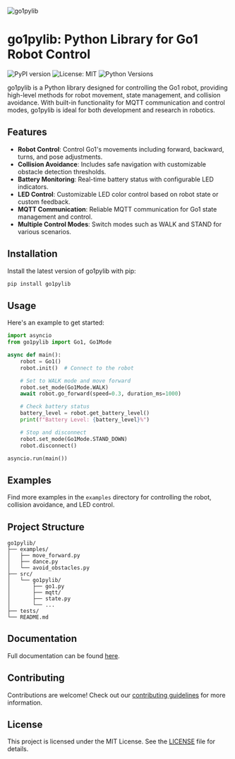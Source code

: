 
![go1pylib](go1.gif)
# go1pylib: Python Library for Go1 Robot Control

![PyPI version](https://img.shields.io/pypi/v/go1pylib) ![License: MIT](https://img.shields.io/badge/License-MIT-blue.svg) ![Python Versions](https://img.shields.io/pypi/pyversions/go1pylib)

go1pylib is a Python library designed for controlling the Go1 robot, providing high-level methods for robot movement, state management, and collision avoidance. With built-in functionality for MQTT communication and control modes, go1pylib is ideal for both development and research in robotics.

## Features

- **Robot Control**: Control Go1's movements including forward, backward, turns, and pose adjustments.
- **Collision Avoidance**: Includes safe navigation with customizable obstacle detection thresholds.
- **Battery Monitoring**: Real-time battery status with configurable LED indicators.
- **LED Control**: Customizable LED color control based on robot state or custom feedback.
- **MQTT Communication**: Reliable MQTT communication for Go1 state management and control.
- **Multiple Control Modes**: Switch modes such as WALK and STAND for various scenarios.

## Installation

Install the latest version of go1pylib with pip:

```bash
pip install go1pylib
```

## Usage

Here's an example to get started:

```python
import asyncio
from go1pylib import Go1, Go1Mode

async def main():
    robot = Go1()
    robot.init()  # Connect to the robot

    # Set to WALK mode and move forward
    robot.set_mode(Go1Mode.WALK)
    await robot.go_forward(speed=0.3, duration_ms=1000)

    # Check battery status
    battery_level = robot.get_battery_level()
    print(f"Battery Level: {battery_level}%")

    # Stop and disconnect
    robot.set_mode(Go1Mode.STAND_DOWN)
    robot.disconnect()

asyncio.run(main())
```

## Examples

Find more examples in the `examples` directory for controlling the robot, collision avoidance, and LED control.

## Project Structure

```plaintext
go1pylib/
├── examples/
│   ├── move_forward.py
│   ├── dance.py
│   └── avoid_obstacles.py
├── src/
│   └── go1pylib/
│       ├── go1.py
│       ├── mqtt/
│       ├── state.py
│       └── ...
├── tests/
└── README.md
```

## Documentation

Full documentation can be found [here](https://chinmaynehate.github.io/go1pylib/).

## Contributing

Contributions are welcome! Check out our [contributing guidelines](https://github.com/chinmaynehate/go1pylib/blob/main/CONTRIBUTING.md) for more information.

## License

This project is licensed under the MIT License. See the [LICENSE](https://github.com/chinmaynehate/go1pylib/blob/main/LICENSE) file for details.
